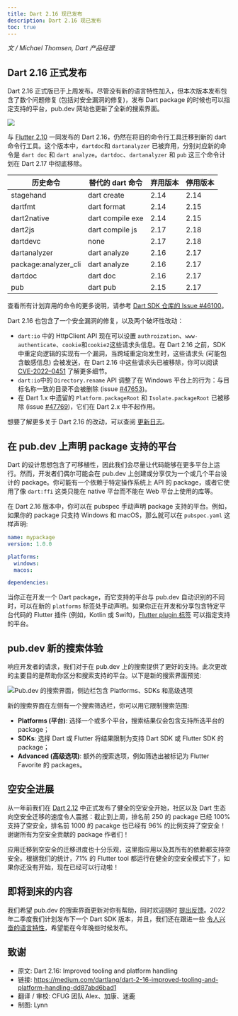```yaml
---
title: Dart 2.16 现已发布
description: Dart 2.16 现已发布
toc: true
---
```


*文 / Michael Thomsen, Dart 产品经理*

## Dart 2.16 正式发布

Dart 2.16 正式版已于上周发布。尽管没有新的语言特性加入，但本次版本发布包含了数个问题修复 (包括对安全漏洞的修复)，发布 Dart package 的时候也可以指定支持的平台，pub.dev 网站也更新了全新的搜索界面。

![]({{site.flutter-files-cn}}/posts/images/2022/02/d7ae376ac7664.png)

与 [Flutter 2.10](https://mp.weixin.qq.com/s/FgMu6-O_wMkwxp2yxiW2Ew) 一同发布的 Dart 2.16，仍然在将旧的命令行工具迁移到新的 dart 命令行工具。这个版本中，`dartdoc`和 `dartanalyzer` 已被弃用，分别对应新的命令是 `dart doc` 和 `dart analyze`。`dartdoc`、`dartanalyzer` 和 `pub` 这三个命令计划在 Dart 2.17 中彻底移除。

| 历史命令                            | 替代的 dart 命令 | 弃用版本 | 停用版本 |
|-------------------------------------|------------------|-------------|-----------------|
| stagehand                           | dart create    | 2.14        | 2.14           |
| dartfmt                             | dart format      | 2.14        | 2.15            |
| dart2native                         | dart compile exe | 2.14        | 2.15            |
| dart2js                             | dart compile js  | 2.17        | 2.18            |
| dartdevc                            | none             | 2.17        | 2.18            |
| dartanalyzer                        | dart analyze     | 2.16        | 2.17            |
| package:analyzer_cli                        | dart analyze     | 2.16        | 2.17            |
| dartdoc                             | dart doc       | 2.16        | 2.17            |
| pub                                 | dart pub         | 2.15        | 2.17            |

查看所有计划弃用的命令的更多说明，请参考 [Dart SDK 仓库的 Issue #46100](https://github.com/dart-lang/sdk/issues/46100 "Dart SDK 仓库的 Issue #46100")。 

Dart 2.16 也包含了一个安全漏洞的修复，以及两个破坏性改动：

- `dart:io` 中的 HttpClient API 现在可以设置 `authroization`、`www-authenticate`、`cookie`和`cookie2`这些请求头信息。在 Dart 2.16 之前，SDK 中重定向逻辑的实现有一个漏洞，当跨域重定向发生时，这些请求头 (可能包含敏感信息) 会被发送，在 Dart 2.16 中这些请求头已被移除，你可以阅读 [CVE-2022–0451](https://github.com/dart-lang/sdk/security/advisories/GHSA-c8mh-jj22-xg5h "CVE-2022–0451") 了解更多细节。
- `dart:io`中的 `Directory.rename` API 调整了在 Windows 平台上的行为：与目标名称一致的目录不会被删除 (issue [#47653](https://github.com/dart-lang/sdk/issues/47653 "Dart SDK 仓库的 Issue #47653"))。
- 在 Dart 1.x 中遗留的 `Platform.packageRoot` 和 `Isolate.packageRoot` 已被移除 (issue [#47769](https://github.com/dart-lang/sdk/issues/47769 "Dart SDK 仓库的 Issue #47769"))，它们在 Dart 2.x 中不起作用。

想要了解更多关于 Dart 2.16 的改动，可以查阅 [更新日志](https://github.com/dart-lang/sdk/blob/master/CHANGELOG.md#2160 "Dart 2.16 详细更新日志")。

## 在 pub.dev 上声明 package 支持的平台

Dart 的设计思想包含了可移植性，因此我们会尽量让代码能够在更多平台上运行。然而，开发者们偶尔可能会在 pub.dev 上创建或分享仅为一个或几个平台设计的 package。你可能有一个依赖于特定操作系统上 API 的 package，或者它使用了像 `dart:ffi` 这类只能在 native 平台而不能在 Web 平台上使用的库等。

在 Dart 2.16 版本中，你可以在 pubspec 手动声明 package 支持的平台。例如，如果你的 package 只支持 Windows 和 macOS，那么就可以在 `pubspec.yaml` 这样声明:

```yaml
name: mypackage  
version: 1.0.0

platforms:  
  windows:  
  macos:

dependencies:
```

当你正在开发一个 Dart package，而它支持的平台与 pub.dev 自动识别的不同时，可以在新的 `platforms` 标签处手动声明。如果你正在开发和分享包含特定平台代码的 Flutter 插件 (例如，Kotlin 或 Swift)，[Flutter plugin 标签](https://docs.flutter.cn/development/packages-and-plugins/developing-packages#plugin-platforms "Flutter plugin 标签") 可以指定支持的平台。

## pub.dev 新的搜索体验

响应开发者的请求，我们对于在 pub.dev 上的搜索提供了更好的支持。此次更改的主要目的是帮助你区分和搜索支持的平台。以下是新的搜索界面预览:

![Pub.dev 的搜索界面，侧边栏包含 Platforms、SDKs 和高级选项]({{site.flutter-files-cn}}/posts/images/2022/02/35e594d3f2d5c.jpg)

新的搜索界面在左侧有一个搜索筛选栏，你可以用它限制搜索范围:

- **Platforms (平台)**: 选择一个或多个平台，搜索结果仅会包含支持所选平台的 package；
- **SDKs**: 选择 Dart 或 Flutter 将结果限制为支持 Dart SDK 或 Flutter SDK 的 package；
- **Advanced (高级选项)**: 额外的搜索选项，例如筛选出被标记为 Flutter Favorite 的 packages。

## 空安全进展

从一年前我们在 [Dart 2.12](https://mp.weixin.qq.com/s/OA0bTnR9o4eN_hyxTqaayA) 中正式发布了健全的空安全开始，社区以及 Dart 生态向空安全迁移的速度令人震撼：截止到上周，排名前 250 的 package 已经 100% 支持了空安全，排名前 1000 的 pacakge 也已经有 96% 的比例支持了空安全！谢谢所有为空安全贡献的 package 作者们！

应用迁移到空安全的迁移进度也十分乐观，这里指应用以及其所有的依赖都支持空安全。根据我们的统计，71% 的 Flutter tool 都运行在健全的空安全模式下了，如果你还没有开始，现在已经可以行动啦！

## 即将到来的内容

我们希望 pub.dev 的搜索界面更新对你有帮助，同时欢迎随时 [提出反馈](https://github.com/dart-lang/pub-dev/issues/ "向 pub.deb 提出建议和反馈")。2022 年二季度我们计划发布下一个 Dart SDK 版本，并且，我们还在跟进一些 [令人兴奋的语言特性](https://github.com/dart-lang/language/projects/1 "Dart 语言新特性计划看板")，希望能在今年晚些时候发布。

## 致谢
- 原文: Dart 2.16: Improved tooling and platform handling
- 链接: https://medium.com/dartlang/dart-2-16-improved-tooling-and-platform-handling-dd87abd6bad1
- 翻译 / 审校: CFUG 团队 Alex、加康、迷鹿
- 制图: Lynn
